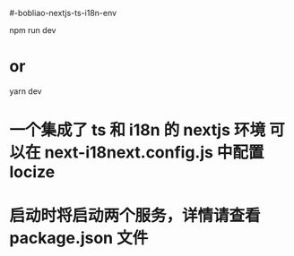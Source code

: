 #-bobliao-nextjs-ts-i18n-env

npm run dev

# or

yarn dev

# 一个集成了 ts 和 i18n 的 nextjs 环境 可以在 next-i18next.config.js 中配置 locize

# 启动时将启动两个服务，详情请查看 package.json 文件
